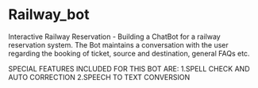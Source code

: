 # Railway_bot
Interactive Railway Reservation -  Building a ChatBot for a railway reservation system. The Bot   maintains a conversation with the user regarding the booking of ticket, source and destination, general FAQs etc. 


SPECIAL FEATURES INCLUDED FOR THIS BOT ARE:
   1.SPELL CHECK AND AUTO CORRECTION
   2.SPEECH TO TEXT CONVERSION
